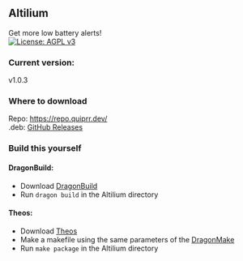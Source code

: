 ## Altilium
Get more low battery alerts!  
[![License: AGPL v3](https://img.shields.io/badge/License-AGPL%20v3-blue.svg)](https://www.gnu.org/licenses/agpl-3.0)
### Current version:  
v1.0.3  
### Where to download
Repo: https://repo.quiprr.dev/  
.deb: [GitHub Releases](https://github.com/ItHertzSoGood/Altilium/releases/)
### Build this yourself
#### DragonBuild:  
- Download [DragonBuild](https://github.com/DragonBuild/DragonBuild)
- Run `dragon build` in the Altilium directory
#### Theos:
- Download [Theos](https://github.com/theos/theos)
- Make a makefile using the same parameters of the [DragonMake](https://github.com/ItHertzSoGood/Altilium/blob/master/DragonMake)
- Run `make package` in the Altilium directory